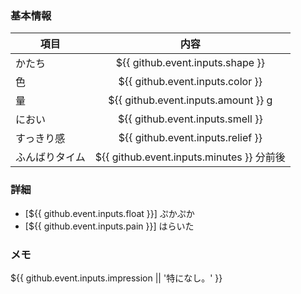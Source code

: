 ### 基本情報
| 項目 | 内容 |
| --- | :---: |
| かたち | ${{ github.event.inputs.shape }} |
| 色 | ${{ github.event.inputs.color }} |
| 量 | ${{ github.event.inputs.amount }} g |
| におい | ${{ github.event.inputs.smell }} |
| すっきり感 | ${{ github.event.inputs.relief }} |
| ふんばりタイム | ${{ github.event.inputs.minutes }} 分前後 |

### 詳細
* [${{ github.event.inputs.float }}] ぷかぷか
* [${{ github.event.inputs.pain }}] はらいた

### メモ
${{ github.event.inputs.impression || '特になし。' }}
